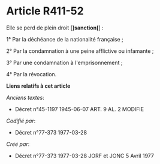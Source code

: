 # Article R411-52

Elle se perd de plein droit [**]sanction[**] :

1° Par la déchéance de la nationalité française ;

2° Par la condamnation à une peine afflictive ou infamante ;

3° Par une condamnation à l'emprisonnement ;

4° Par la révocation.

**Liens relatifs à cet article**

_Anciens textes_:

  - Décret n°45-1197 1945-06-07 ART. 9 AL. 2 MODIFIE

_Codifié par_:

  - Décret n°77-373 1977-03-28

_Créé par_:

  - Décret n°77-373 1977-03-28 JORF et JONC 5 Avril 1977
